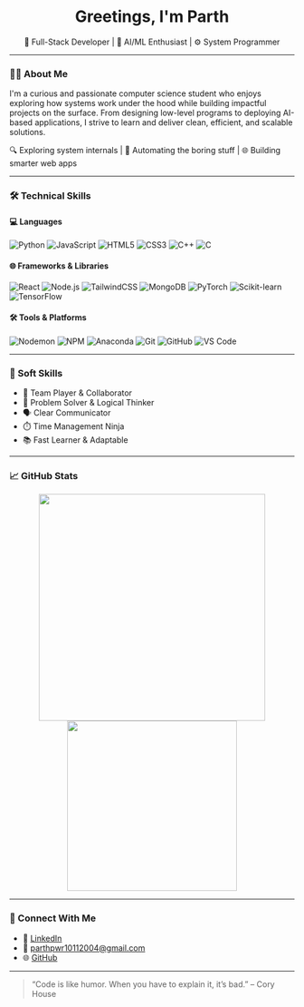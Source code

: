 <h1 align="center">Greetings, I'm Parth</h1>

<p align="center">🚀 Full-Stack Developer | 🧠 AI/ML Enthusiast | ⚙️ System Programmer</p>

---

### 👨‍💻 About Me

I'm a curious and passionate computer science student who enjoys exploring how systems work under the hood while building impactful projects on the surface. From designing low-level programs to deploying AI-based applications, I strive to learn and deliver clean, efficient, and scalable solutions.  

🔍 Exploring system internals | 🤖 Automating the boring stuff | 🌐 Building smarter web apps

---

### 🛠️ Technical Skills

#### 💻 Languages  
![Python](https://img.shields.io/badge/Python-3776AB?style=flat-square&logo=python&logoColor=white)
![JavaScript](https://img.shields.io/badge/JavaScript-F7DF1E?style=flat-square&logo=javascript&logoColor=black)
![HTML5](https://img.shields.io/badge/HTML5-E34F26?style=flat-square&logo=html5&logoColor=white)
![CSS3](https://img.shields.io/badge/CSS3-1572B6?style=flat-square&logo=css3&logoColor=white)
![C++](https://img.shields.io/badge/C++-00599C?style=flat-square&logo=c%2B%2B&logoColor=white)
![C](https://img.shields.io/badge/C-00599C?style=flat-square&logo=c&logoColor=white)

#### 🌐 Frameworks & Libraries  
![React](https://img.shields.io/badge/React-61DAFB?style=flat-square&logo=react&logoColor=black)
![Node.js](https://img.shields.io/badge/Node.js-339933?style=flat-square&logo=node.js&logoColor=white)
![TailwindCSS](https://img.shields.io/badge/TailwindCSS-06B6D4?style=flat-square&logo=tailwind-css&logoColor=white)
![MongoDB](https://img.shields.io/badge/MongoDB-47A248?style=flat-square&logo=mongodb&logoColor=white)
![PyTorch](https://img.shields.io/badge/PyTorch-EE4C2C?style=flat-square&logo=pytorch&logoColor=white)
![Scikit-learn](https://img.shields.io/badge/Scikit--learn-F7931E?style=flat-square&logo=scikit-learn&logoColor=white)
![TensorFlow](https://img.shields.io/badge/TensorFlow-FF6F00?style=flat-square&logo=tensorflow&logoColor=white)

#### 🛠️ Tools & Platforms  
![Nodemon](https://img.shields.io/badge/Nodemon-76D04B?style=flat-square&logo=nodemon&logoColor=white)
![NPM](https://img.shields.io/badge/NPM-CB3837?style=flat-square&logo=npm&logoColor=white)
![Anaconda](https://img.shields.io/badge/Anaconda-44A833?style=flat-square&logo=anaconda&logoColor=white)
![Git](https://img.shields.io/badge/Git-F05032?style=flat-square&logo=git&logoColor=white)
![GitHub](https://img.shields.io/badge/GitHub-181717?style=flat-square&logo=github&logoColor=white)
![VS Code](https://img.shields.io/badge/VS--Code-007ACC?style=flat-square&logo=visual-studio-code&logoColor=white)

---

### 🧠 Soft Skills

- 🤝 Team Player & Collaborator  
- 🧩 Problem Solver & Logical Thinker  
- 🗣️ Clear Communicator  
- ⏱️ Time Management Ninja  
- 📚 Fast Learner & Adaptable 
---

### 📈 GitHub Stats

<p align="center">
  <img src="https://github-readme-stats.vercel.app/api?username=ParthPawar10&show_icons=true&theme=radical" width="400"/>
  <img src="https://github-readme-stats.vercel.app/api/top-langs/?username=ParthPawar10&layout=compact&theme=radical" width="300"/>
</p>

---

### 🤝 Connect With Me

- 🔗 [LinkedIn](https://www.linkedin.com/in/parth-pawar-b45702256)
- 📧 parthpwr10112004@gmail.com
- 🌐 [GitHub](https://github.com/ParthPawar10)

---

> “Code is like humor. When you have to explain it, it’s bad.” – Cory House
